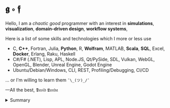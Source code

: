 # 𝖌 ∘ 𝖋

Hello, I am a _chaotic good_ programmer with an interest in  __simulations__, __visualization__, __domain-driven design__, __workflow systems__, 

Here is a list of some skills and technologies which I more or less use 
- C, __C++__, Fortran, Julia, __Python__, R, __Wolfram__, MATLAB, __Scala__, __SQL__, Excel, __Docker__, Erlang, Raku, Haskell
- C#/F# (.NET), Lisp,  APL, Node.JS, Qt/PySide, SDL, Vulkan, WebGL, OpenGL, Blender, Unreal Engine, Godot Engine
- Ubuntu/Debian/Windows, CLI, REST, Profiling/Debugging, CI/CD

 &hellip; or I'm willing to learn them `¯\_(ツ)_/¯`

&mdash;All the best, 𝕯𝔞𝔳𝔦𝔡 𝕷𝔞𝔫𝔡𝔞

<details>
<summary>Summary</summary>

<img src="http://www.madmusick.cz/obaly/darkthrone_under-a-funeral-moon-big.jpg" width="100%" />

<blockquote>
    Code tells you how; Comments tell you why.</br>
    &mdash;Jeff Atwood (aka Coding Horror)
</blockquote>

<blockquote>
    Programming in C++ is a true art because it is so subjective.</br>
    &mdash;David Landa
</blockquote>

</details>
